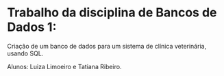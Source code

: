 # Trabalho da disciplina de Bancos de Dados 1:
Criação de um banco de dados para um sistema de clínica veterinária, usando SQL.

Alunos: Luiza Limoeiro e Tatiana Ribeiro.

